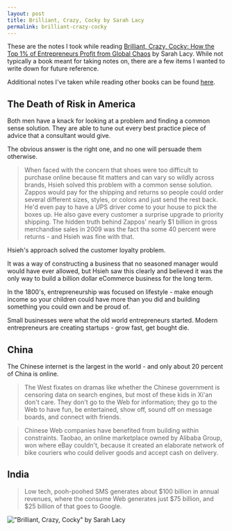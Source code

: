 ```yaml
---
layout: post
title: Brilliant, Crazy, Cocky by Sarah Lacy
permalink: brilliant-crazy-cocky
---
```

These are the notes I took while reading [Brilliant, Crazy, Cocky: How the Top 1% of Entrepreneurs Profit from Global Chaos](http://www.amazon.com/Brilliant-Crazy-Cocky-Entrepreneurs-Profit/dp/0470580097) by Sarah Lacy.  While not typically a book meant for taking notes on, there are a few items I wanted to write down for future reference.

Additional notes I've taken while reading other books can be found [here](/book-notes/).

<!-- more -->

## The Death of Risk in America

Both men have a knack for looking at a problem and finding a common sense solution.  They are able to tune out every best practice piece of advice that a consultant would give.

The obvious answer is the right one, and no one will persuade them otherwise.

> When faced with the concern that shoes were too difficult to purchase online because fit matters and can vary so wildly across brands, Hsieh solved this problem with a common sense solution.  Zappos would pay for the shipping and returns so people could order several different sizes, styles, or colors and just send the rest back.  He'd even pay to have a UPS driver come to your house to pick the boxes up.  He also gave every customer a surprise upgrade to priority shipping.  The hidden truth behind Zappos' nearly $1 billion in gross merchandise sales in 2009 was the fact tha some 40 percent were returns - and Hsieh was fine with that.

Hsieh's approach solved the customer loyalty problem.

It was a way of constructing a business that no seasoned manager would would have ever allowed, but Hsieh saw this clearly and believed it was the only way to build a billion dollar eCommerce business for the long term.

In the 1800's, entrepreneurship was focused on lifestyle - make enough income so your children could have more than you did and building something you could own and be proud of.

Small businesses were what the old world entrepreneurs started.  Modern entrepreneurs are creating startups - grow fast, get bought die.  

## China

The Chinese internet is the largest in the world - and only about 20 percent of China is online.

> The West fixates on dramas like whether the Chinese government is censoring data on search engines, but most of these kids in Xi'an don't care.  They don't go to the Web for information; they go to the Web to have fun, be entertained, show off, sound off on message boards, and connect with friends.


> Chinese Web companies have benefited from building within constraints.  Taobao, an online marketplace owned by Alibaba Group, won where eBay couldn't, because it created an elaborate network of bike couriers who could deliver goods and accept cash on delivery.

## India

> Low tech, pooh-poohed SMS generates about $100 billion in annual revenues, where the consume Web generates just $75 billion, and $25 billion of that goes to Google.

!["Brilliant, Crazy, Cocky" by Sarah Lacy](https://farm8.staticflickr.com/7496/15543160667_d7b1641656_c.jpg)
